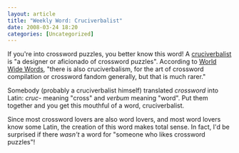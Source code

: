 ```yaml
---
layout: article
title: "Weekly Word: Cruciverbalist"
date: 2008-03-24 18:20
categories: [Uncategorized]
---
```

If you're into crossword puzzles, you better know this word! A <a href="http://dictionary.reference.com/browse/cruciverbalist">cruciverbalist</a> is "a designer or aficionado of crossword puzzles". According to <a href="http://www.worldwidewords.org/weirdwords/ww-cru1.htm" title="Cruciverbalist">World Wide Words</a>, "there is also cruciverbalism, for the art of crossword compilation or crossword fandom generally, but that is much rarer."

Somebody (probably a cruciverbalist himself) translated <em>crossword</em> into Latin: <em>cruc-</em> meaning "cross" and <em>verbum</em> meaning "word". Put them together and you get this mouthful of a word, cruciverbalist.

Since most crossword lovers are also word lovers, and most word lovers know some Latin, the creation of this word makes total sense. In fact, I'd be surprised if there <em>wasn't</em> a word for "someone who likes crossword puzzles"!
